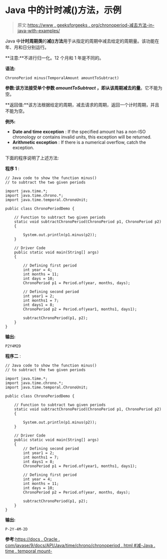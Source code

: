 # Java 中的计时减()方法，示例

> 原文:[https://www . geeksforgeeks . org/chronoperiod-减去方法-in-java-with-examples/](https://www.geeksforgeeks.org/chronoperiod-minus-method-in-java-with-examples/)

Java 中**计时周期类**的**减()方法**用于从指定的周期中减去给定的周期量。该功能在年、月和日分别运行。

**注意:**不进行归一化。12 个月和 1 年是不同的。

**语法:**

```
ChronoPeriod minus(TemporalAmount amountToSubtract)
```

**参数:**该方法接受单个参数 *amountToSubtract* ，即从该周期减去的**量**。它不能为空。

**返回值:**该方法根据给定的周期，减去请求的周期，返回一个计时周期，并且不能为空。

**例外:**

*   **Date and time exception** : If the specified amount has a non-ISO chronology or contains invalid units, this exception will be returned.
*   **Arithmetic exception** : If there is a numerical overflow, catch the exception.

下面的程序说明了上述方法:

**程序 1** :

```
// Java code to show the function minus()
// to subtract the two given periods

import java.time.*;
import java.time.chrono.*;
import java.time.temporal.ChronoUnit;

public class ChronoPeriodDemo {

    // Function to subtract two given periods
    static void subtractChronoPeriod(ChronoPeriod p1, ChronoPeriod p2)
    {

        System.out.println(p1.minus(p2));
    }

    // Driver Code
    public static void main(String[] args)
    {

        // Defining first period
        int year = 4;
        int months = 11;
        int days = 10;
        ChronoPeriod p1 = Period.of(year, months, days);

        // Defining second period
        int year1 = 2;
        int months1 = 7;
        int days1 = 8;
        ChronoPeriod p2 = Period.of(year1, months1, days1);

        subtractChronoPeriod(p1, p2);
    }
}
```

**输出:**

```
P2Y4M2D

```

**程序二** :

```
// Java code to show the function minus()
// to subtract the two given periods

import java.time.*;
import java.time.chrono.*;
import java.time.temporal.ChronoUnit;

public class ChronoPeriodDemo {

    // Function to subtract two given periods
    static void subtractChronoPeriod(ChronoPeriod p1, ChronoPeriod p2)
    {

        System.out.println(p1.minus(p2));
    }

    // Driver Code
    public static void main(String[] args)
    {
        // Defining second period
        int year1 = 2;
        int months1 = 7;
        int days1 = 8;
        ChronoPeriod p1 = Period.of(year1, months1, days1);

        // Defining first period
        int year = 4;
        int months = 11;
        int days = 10;
        ChronoPeriod p2 = Period.of(year, months, days);

        subtractChronoPeriod(p1, p2);
    }
}
```

**输出:**

```
P-2Y-4M-2D

```

**参考**:[https://docs . Oracle . com/javase/9/docs/API/Java/time/chrono/chronoperiod . html #减-Java . time . temporal mount-](https://docs.oracle.com/javase/9/docs/api/java/time/chrono/ChronoPeriod.html#minus-java.time.temporal.TemporalAmount-)